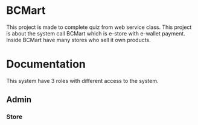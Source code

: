 # BCMart
This project is made to complete quiz from web service class. 
This project is about the system call BCMart which is e-store with e-wallet payment. Inside BCMart have many stores who sell it own products.

# Documentation
This system have 3 roles with different access to the system.

## Admin
### Store
